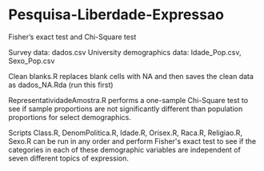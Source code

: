 # Pesquisa-Liberdade-Expressao
Fisher’s exact test and Chi-Square test

Survey data: dados.csv
University demographics data: Idade_Pop.csv, Sexo_Pop.csv

Clean blanks.R replaces blank cells with NA and then saves the clean data as dados_NA.Rda (run this first)

RepresentatividadeAmostra.R performs a one-sample Chi-Square test to see if sample proportions are not significantly different than population proportions for select demographics.

Scripts Class.R, DenomPolitica.R, Idade.R, Orisex.R, Raca.R, Religiao.R, Sexo.R can be run in any order and perform Fisher's exact test to see if the categories in each of these demographic variables are independent of seven different topics of expression.
